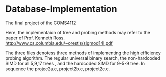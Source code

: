 # Database-Implementation
The final project of the COMS4112

Here, the implementaion of tree and probing methods may refer to the paper of Prof. Kenneth Ross.
http://www.cs.columbia.edu/~orestis/sigmod14I.pdf

The three files denotess three methods of implementing the high efficiency probing algorithm.
The regular universal binary search, the non-hardcoded SIMD for all 5,9,17 trees , and the hardcoded SIMD for 9-5-9 tree.
In sequence the projec2a.c, project2b.c, project2c.c.
